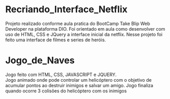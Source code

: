 # Recriando_Interface_Netflix 
Projeto realizado conforme aula pratica do BootCamp Take Blip Web Developer na plataforma DIO. 
Foi orientado em aula como desenvolver com uso de HTML, CSS e JQuery a interface inicial da netflix. 
Nesse projeto foi feito uma interface de filmes e series de heróis.

# Jogo_de_Naves
Jogo feito com HTML, CSS, JAVASCRIPT e JQUERY.   
Jogo animado onde pode controlar um helicóptero com o objetivo de 
acumular pontos ao destruir inimigos e salvar um amigo. Jogo finaliza 
quando ocorre 3 colisões do helicóptero com os inimigos

